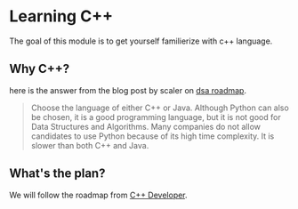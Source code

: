 # Learning C++

The goal of this module is to get yourself familierize with c++ language.

## Why C++?

here is the answer from the blog post by scaler on [dsa roadmap](https://www.scaler.com/topics/dsa-roadmap/).
> Choose the language of either C++ or Java. Although Python can also be chosen, it is a good programming language, but it is not good for Data Structures and Algorithms. Many companies do not allow candidates to use Python because of its high time complexity. It is slower than both C++ and Java.

## What's the plan?

We will follow the roadmap from [C++ Developer](https://roadmap.sh/cpp).
